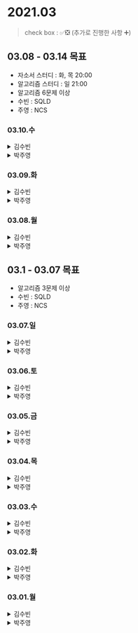 # 2021.03

> check box : ✅❎ (추가로 진행한 사항 ➕)

## 03.08 - 03.14 목표
- 자소서 스터디 : 화, 목 20:00
- 알고리즘 스터디 : 일 21:00
- 알고리즘 6문제 이상
- 수빈 : SQLD
- 주영 : NCS

### 03.10.수

<details>
<summary>김수빈</summary>

|Check|To Do|
|:---:|---|
||LINE 자소서|
||알고리즘 1문제|
||SQLD 과목2 2장 1, 2, 3절|

</details>

<details>
<summary>박주영</summary>
  
|Check|To Do|
|:---:|---|
||알고리즘 1문제|
||OPic-health, party, public transportation|
||정보처리기사 - sw|

</details>

### 03.09.화

<details>
<summary>김수빈</summary>

|Check|To Do|
|:---:|---|
|✅|알고리즘 1문제|
|✅|SQLD 과목2 1장 7, 8, 9절|

</details>

<details>
<summary>박주영</summary>
  
|Check|To Do|
|:---:|---|
|✅|자소서 |
|✅|알고리즘 1문제|
|✅|정보처리기사 운영체제 끝내고 문제 하나 |

</details>

### 03.08.월

<details>
<summary>김수빈</summary>

|Check|To Do|
|:---:|---|
|✅|알고리즘 1문제|
|✅|SQLD 과목2 1장 5, 6절|
|❎|SQLD 과목2 1장 7, 8, 9절|
|❎|Spring 스웨거 문서 정리|
|❎|JWT Github Open Source 분석| - 다른 Repo

</details>

<details>
<summary>박주영</summary>
  
|Check|To Do|
|:---:|---|
|✅|오픽 - 기술 쪽 + 카페 쪽|
|✅|알고리즘 1문제|
|✅|정보처리기사 운영체제|

</details>

## 03.1 - 03.07 목표
- 알고리즘 3문제 이상
- 수빈 : SQLD
- 주영 : NCS

### 03.07.일

<details>
<summary>김수빈</summary>

|Check|To Do|
|:---:|---|
|✅|22:30 알고리즘 스터디|
|✅|자소서 작성|
|❎|SQLD 과목2 1장 5, 6절| - 5절 보다가 말았음
|❎|JWT Github Open Source 분석| - 다른 Repo

</details>

<details>
<summary>박주영</summary>
  
|Check|To Do|
|:---:|---|
|✅|Ncs - 전자 계산기 끝내기 => 정리|
|✅|알고리즘 스터디|
||자소서 대충 적기|

</details>

### 03.06.토

<details>
<summary>김수빈</summary>

|Check|To Do|
|:---:|---|
|✅|SQLD 과목2 1장 2, 3, 4절|
|✅|알고리즘 1문제|
|✅|자소서 작성| N-Tech 진짜 쓰자


</details>

<details>
<summary>박주영</summary>
  
|Check|To Do|
|:---:|---|
|✅|Ncs - 전자 계산기 중반|
|✅|알고리즘 1문제|

</details>

### 03.05.금

<details>
<summary>김수빈</summary>

|Check|To Do|
|:---:|---|
|✅|SQLD 과목1 2장 4, 5, 6절|
|✅|SQLD 과목2 1장 1절|
|✅|알고리즘 1문제|
|❎|JWT Github Open Source 분석| - 다른 Repo
|❎|자소서 작성|


</details>

<details>
<summary>박주영</summary>
  
|Check|To Do|
|:---:|---|
|✅|오픽 공부 - 국내 여행 & ㅈㅣㅎㅕㅇ & 돌발|
|✅|NCS 공부 시작 - 정보처리기사(데이터베이스 공부 마무리 + 전자 계산기 초반)|
|❎|알고리즘 1문제|

</details>

### 03.04.목

<details>
<summary>김수빈</summary>

|Check|To Do|
|:---:|---|
|❎|SQLD 과목1 2장 4, 5, 6|
|✅|알고리즘 1문제|
|❎|JWT Github Open Source 분석| - 다른 Repo
|❎|자소서 작성|


</details>

<details>
<summary>박주영</summary>
  
|Check|To Do|
|:---:|---|
|✅|오픽 공부 - 음악, 콘서트, 공원 & 해변 & 국내여행|
|✅|NCS 공부 시작 - 정보처리기사(데이터베이스 공부 및 모의고사 2회 풀기)|
|✅|알고리즘 1문제|

</details>

### 03.03.수

<details>
<summary>김수빈</summary>

|Check|To Do|
|:---:|---|
|✅|SQLD 과목1 2장 1, 2, 3절|
|✅|알고리즘 1문제 + 1|
|❎|JWT Github Open Source 분석| - 다른 Repo
|❎|자소서 작성|


</details>

<details>
<summary>박주영</summary>
  
|Check|To Do|
|:---:|---|
|✅|오픽 공부|
|✅|NCS 공부 시작 - 의사소통|
|✅|알고리즘 1문제|

</details>

### 03.02.화

<details>
<summary>김수빈</summary>

|Check|To Do|
|:---:|---|
|✅|Uploader API 내용 정리 (코드 최신화 필요)|
|✅|JWT Github Open Source 분석 - security| => logout 관련 사항이 없음
|✅|SQLD 과목1 1장 3, 4, 5절|
|✅|자소서 2문항|
|✅|알고리즘 1문제|
|➕|Rest Template 내용 정리|

</details>

<details>
<summary>박주영</summary>
  
|Check|To Do|
|:---:|---|
|✅|자소서 작성|
|✅|오픽 공부|
|❎|NCS 공부 시작|

</details>

### 03.01.월

<details>
<summary>김수빈</summary>

|Check|To Do|
|:---:|---|
|✅|알고리즘 스터디 21:00|
|✅|스프링 공부한 내용 정리 (Github Repo 정리)|
|✅|JWT Github Open Source 분석 - config| 
|✅|SQLD 과목1 1장 1,2절|
|❎|자소서 2문항|

</details>

<details>
<summary>박주영</summary>
  
|Check|To Do|
|:---:|---|
|✅|알고리즘 스터디 21:00|
|✅|자소서 작성|
|❎|오픽 공부|

</details>

